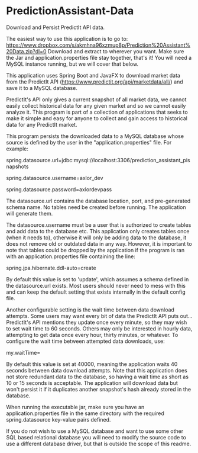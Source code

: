 # PredictionAssistant-Data
Download and Persist PredictIt API data.

The easiest way to use this application is to go to: https://www.dropbox.com/s/akmhna96xzmup8p/Prediction%20Assistant%20Data.zip?dl=0
Download and extract to wherever you want. Make sure the Jar and application.properties file stay together, that's it! You will need a MySQL instance running, but we will cover that below.

This application uses Spring Boot and JavaFX to download market data from the PredictIt API (https://www.predictit.org/api/marketdata/all/) and save it to a MySQL database.

PredictIt's API only gives a current snapshot of all market data, we cannot easily collect historical data for any given market and so we cannot easily analyze it. This program is part of a collection of applications that seeks to make it simple and easy for anyone to collect and gain access to historical data for any PredictIt market.

This program persists the downloaded data to a MySQL database whose source is defined by the user in the "application.properties" file. For example:


spring.datasource.url=jdbc:mysql://localhost:3306/prediction_assistant_pisnapshots

spring.datasource.username=axlor_dev

spring.datasource.password=axlordevpass


The datasource.url contains the database location, port, and pre-generated schema name. No tables need be created before running. The application will generate them. 

The datasource.username must be a user that is authorized to create tables and add data to the database etc. This application only creates tables once (when it needs to), otherwise it will only be adding data to the database, it does not remove old or outdated data in any way. However, it is important to note that tables could be dropped by the application if the program is ran with an application.properties file containing the line:


spring.jpa.hibernate.ddl-auto=create


By default this value is set to 'update', which assumes a schema defined in the datasource.url exists. Most users should never need to mess with this and can keep the default setting that exists internally in the default config file.

Another configurable setting is the wait time between data download attempts. Some users may want every bit of data the PredictIt API puts out... PredictIt's API mentions they update once every minute, so they may wish to set wait time to 60 seconds. Others may only be interested in hourly data, attempting to get data once every hour, thirty minutes, or whatever. To configure the wait time between attempted data downloads, use:


my.waitTime=<timeInMilliseconds>


By default this value is set at 40000, meaning the application waits 40 seconds between data download attempts. Note that this application does not store redundant data to the database, so having a wait time as short as 10 or 15 seconds is acceptable. The application will download data but won't persist it if it duplicates another snapshot's hash already stored in the database.

When running the executable jar, make sure you have an application.properties file in the same directory with the required spring.datasource key-value pairs defined.

If you do not wish to use a MySQL database and want to use some other SQL based relational database you will need to modify the source code to use a different database driver, but that is outside the scope of this readme.
